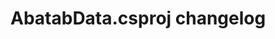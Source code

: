 <!-- A generic template for an project CHANGELOG document [b220829.094029]
     - All URLs should use reference-links added at the end of this documentation.
-->

# AbatabData.csproj changelog
